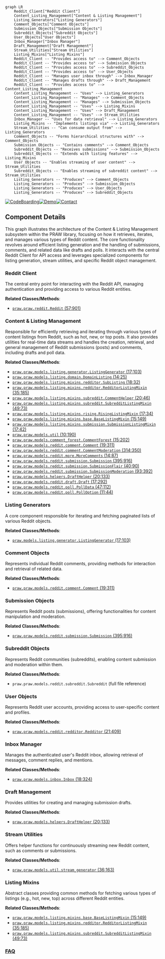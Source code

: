 ```mermaid
graph LR
    Reddit_Client["Reddit Client"]
    Content_Listing_Management["Content & Listing Management"]
    Listing_Generators["Listing Generators"]
    Comment_Objects["Comment Objects"]
    Submission_Objects["Submission Objects"]
    Subreddit_Objects["Subreddit Objects"]
    User_Objects["User Objects"]
    Inbox_Manager["Inbox Manager"]
    Draft_Management["Draft Management"]
    Stream_Utilities["Stream Utilities"]
    Listing_Mixins["Listing Mixins"]
    Reddit_Client -- "Provides access to" --> Comment_Objects
    Reddit_Client -- "Provides access to" --> Submission_Objects
    Reddit_Client -- "Provides access to" --> Subreddit_Objects
    Reddit_Client -- "Provides access to" --> User_Objects
    Reddit_Client -- "Manages user inbox through" --> Inbox_Manager
    Reddit_Client -- "Manages drafts through" --> Draft_Management
    Reddit_Client -- "Provides access to" --> Content_Listing_Management
    Content_Listing_Management -- "Uses" --> Listing_Generators
    Content_Listing_Management -- "Manages" --> Comment_Objects
    Content_Listing_Management -- "Manages" --> Submission_Objects
    Content_Listing_Management -- "Uses" --> Listing_Mixins
    Content_Listing_Management -- "Uses" --> Draft_Management
    Content_Listing_Management -- "Uses" --> Stream_Utilities
    Inbox_Manager -- "Uses for data retrieval" --> Listing_Generators
    Listing_Mixins -- "Implements listings via" --> Listing_Generators
    Stream_Utilities -- "Can consume output from" --> Listing_Generators
    Comment_Objects -- "Forms hierarchical structures with" --> Comment_Objects
    Submission_Objects -- "Contains comments" --> Comment_Objects
    Subreddit_Objects -- "Receives submissions" --> Submission_Objects
    Subreddit_Objects -- "Extends with listing features" --> Listing_Mixins
    User_Objects -- "Enables streaming of user content" --> Stream_Utilities
    Subreddit_Objects -- "Enables streaming of subreddit content" --> Stream_Utilities
    Listing_Generators -- "Produces" --> Comment_Objects
    Listing_Generators -- "Produces" --> Submission_Objects
    Listing_Generators -- "Produces" --> User_Objects
    Listing_Generators -- "Produces" --> Subreddit_Objects
```
[![CodeBoarding](https://img.shields.io/badge/Generated%20by-CodeBoarding-9cf?style=flat-square)](https://github.com/CodeBoarding/GeneratedOnBoardings)[![Demo](https://img.shields.io/badge/Try%20our-Demo-blue?style=flat-square)](https://www.codeboarding.org/demo)[![Contact](https://img.shields.io/badge/Contact%20us%20-%20contact@codeboarding.org-lightgrey?style=flat-square)](mailto:contact@codeboarding.org)

## Component Details

This graph illustrates the architecture of the Content & Listing Management subsystem within the PRAW library, focusing on how it retrieves, iterates, and manages various types of Reddit content. The core functionality revolves around efficient listing generation and the handling of submissions, comments, and related data like drafts and polls. It interacts with the central Reddit Client for API access and leverages specialized components for listing generation, stream utilities, and specific Reddit object management.

### Reddit Client
The central entry point for interacting with the Reddit API, managing authentication and providing access to various Reddit entities.


**Related Classes/Methods**:

- <a href="https://github.com/praw-dev/praw/blob/master/praw/reddit.py#L57-L901" target="_blank" rel="noopener noreferrer">`praw.praw.reddit.Reddit` (57:901)</a>


### Content & Listing Management
Responsible for efficiently retrieving and iterating through various types of content listings from Reddit, such as hot, new, or top posts. It also provides utilities for real-time data streams and handles the creation, retrieval, and general management of Reddit submissions (posts) and comments, including drafts and poll data.


**Related Classes/Methods**:

- <a href="https://github.com/praw-dev/praw/blob/master/praw/models/listing/generator.py#L17-L103" target="_blank" rel="noopener noreferrer">`praw.praw.models.listing.generator.ListingGenerator` (17:103)</a>
- <a href="https://github.com/praw-dev/praw/blob/master/praw/models/listing/domain.py#L14-L25" target="_blank" rel="noopener noreferrer">`praw.praw.models.listing.domain.DomainListing` (14:25)</a>
- <a href="https://github.com/praw-dev/praw/blob/master/praw/models/listing/mixins/redditor.py#L18-L32" target="_blank" rel="noopener noreferrer">`praw.praw.models.listing.mixins.redditor.SubListing` (18:32)</a>
- <a href="https://github.com/praw-dev/praw/blob/master/praw/models/listing/mixins/redditor.py#L35-L185" target="_blank" rel="noopener noreferrer">`praw.praw.models.listing.mixins.redditor.RedditorListingMixin` (35:185)</a>
- <a href="https://github.com/praw-dev/praw/blob/master/praw/models/listing/mixins/subreddit.py#L20-L46" target="_blank" rel="noopener noreferrer">`praw.praw.models.listing.mixins.subreddit.CommentHelper` (20:46)</a>
- <a href="https://github.com/praw-dev/praw/blob/master/praw/models/listing/mixins/subreddit.py#L49-L73" target="_blank" rel="noopener noreferrer">`praw.praw.models.listing.mixins.subreddit.SubredditListingMixin` (49:73)</a>
- <a href="https://github.com/praw-dev/praw/blob/master/praw/models/listing/mixins/rising.py#L17-L34" target="_blank" rel="noopener noreferrer">`praw.praw.models.listing.mixins.rising.RisingListingMixin` (17:34)</a>
- <a href="https://github.com/praw-dev/praw/blob/master/praw/models/listing/mixins/base.py#L15-L149" target="_blank" rel="noopener noreferrer">`praw.praw.models.listing.mixins.base.BaseListingMixin` (15:149)</a>
- <a href="https://github.com/praw-dev/praw/blob/master/praw/models/listing/mixins/submission.py#L17-L42" target="_blank" rel="noopener noreferrer">`praw.praw.models.listing.mixins.submission.SubmissionListingMixin` (17:42)</a>
- <a href="https://github.com/praw-dev/praw/blob/master/praw/models/util.py#L10-L190" target="_blank" rel="noopener noreferrer">`praw.praw.models.util` (10:190)</a>
- <a href="https://github.com/praw-dev/praw/blob/master/praw/models/comment_forest.py#L15-L202" target="_blank" rel="noopener noreferrer">`praw.praw.models.comment_forest.CommentForest` (15:202)</a>
- <a href="https://github.com/praw-dev/praw/blob/master/praw/models/reddit/comment.py#L19-L311" target="_blank" rel="noopener noreferrer">`praw.praw.models.reddit.comment.Comment` (19:311)</a>
- <a href="https://github.com/praw-dev/praw/blob/master/praw/models/reddit/comment.py#L314-L350" target="_blank" rel="noopener noreferrer">`praw.praw.models.reddit.comment.CommentModeration` (314:350)</a>
- <a href="https://github.com/praw-dev/praw/blob/master/praw/models/reddit/more.py#L14-L87" target="_blank" rel="noopener noreferrer">`praw.praw.models.reddit.more.MoreComments` (14:87)</a>
- <a href="https://github.com/praw-dev/praw/blob/master/praw/models/reddit/submission.py#L395-L916" target="_blank" rel="noopener noreferrer">`praw.praw.models.reddit.submission.Submission` (395:916)</a>
- <a href="https://github.com/praw-dev/praw/blob/master/praw/models/reddit/submission.py#L40-L90" target="_blank" rel="noopener noreferrer">`praw.praw.models.reddit.submission.SubmissionFlair` (40:90)</a>
- <a href="https://github.com/praw-dev/praw/blob/master/praw/models/reddit/submission.py#L93-L392" target="_blank" rel="noopener noreferrer">`praw.praw.models.reddit.submission.SubmissionModeration` (93:392)</a>
- <a href="https://github.com/praw-dev/praw/blob/master/praw/models/helpers.py#L20-L133" target="_blank" rel="noopener noreferrer">`praw.praw.models.helpers.DraftHelper` (20:133)</a>
- <a href="https://github.com/praw-dev/praw/blob/master/praw/models/reddit/draft.py#L17-L292" target="_blank" rel="noopener noreferrer">`praw.praw.models.reddit.draft.Draft` (17:292)</a>
- <a href="https://github.com/praw-dev/praw/blob/master/praw/models/reddit/poll.py#L47-L112" target="_blank" rel="noopener noreferrer">`praw.praw.models.reddit.poll.PollData` (47:112)</a>
- <a href="https://github.com/praw-dev/praw/blob/master/praw/models/reddit/poll.py#L11-L44" target="_blank" rel="noopener noreferrer">`praw.praw.models.reddit.poll.PollOption` (11:44)</a>


### Listing Generators
A core component responsible for iterating and fetching paginated lists of various Reddit objects.


**Related Classes/Methods**:

- <a href="https://github.com/praw-dev/praw/blob/master/praw/models/listing/generator.py#L17-L103" target="_blank" rel="noopener noreferrer">`praw.models.listing.generator.ListingGenerator` (17:103)</a>


### Comment Objects
Represents individual Reddit comments, providing methods for interaction and retrieval of related data.


**Related Classes/Methods**:

- <a href="https://github.com/praw-dev/praw/blob/master/praw/models/reddit/comment.py#L19-L311" target="_blank" rel="noopener noreferrer">`praw.praw.models.reddit.comment.Comment` (19:311)</a>


### Submission Objects
Represents Reddit posts (submissions), offering functionalities for content manipulation and moderation.


**Related Classes/Methods**:

- <a href="https://github.com/praw-dev/praw/blob/master/praw/models/reddit/submission.py#L395-L916" target="_blank" rel="noopener noreferrer">`praw.praw.models.reddit.submission.Submission` (395:916)</a>


### Subreddit Objects
Represents Reddit communities (subreddits), enabling content submission and moderation within them.


**Related Classes/Methods**:

- `praw.praw.models.reddit.subreddit.Subreddit` (full file reference)


### User Objects
Represents Reddit user accounts, providing access to user-specific content and profiles.


**Related Classes/Methods**:

- <a href="https://github.com/praw-dev/praw/blob/master/praw/models/reddit/redditor.py#L21-L409" target="_blank" rel="noopener noreferrer">`praw.praw.models.reddit.redditor.Redditor` (21:409)</a>


### Inbox Manager
Manages the authenticated user's Reddit inbox, allowing retrieval of messages, comment replies, and mentions.


**Related Classes/Methods**:

- <a href="https://github.com/praw-dev/praw/blob/master/praw/models/inbox.py#L18-L324" target="_blank" rel="noopener noreferrer">`praw.praw.models.inbox.Inbox` (18:324)</a>


### Draft Management
Provides utilities for creating and managing submission drafts.


**Related Classes/Methods**:

- <a href="https://github.com/praw-dev/praw/blob/master/praw/models/helpers.py#L20-L133" target="_blank" rel="noopener noreferrer">`praw.praw.models.helpers.DraftHelper` (20:133)</a>


### Stream Utilities
Offers helper functions for continuously streaming new Reddit content, such as comments or submissions.


**Related Classes/Methods**:

- <a href="https://github.com/praw-dev/praw/blob/master/praw/models/util.py#L36-L163" target="_blank" rel="noopener noreferrer">`praw.praw.models.util.stream_generator` (36:163)</a>


### Listing Mixins
Abstract classes providing common methods for fetching various types of listings (e.g., hot, new, top) across different Reddit entities.


**Related Classes/Methods**:

- <a href="https://github.com/praw-dev/praw/blob/master/praw/models/listing/mixins/base.py#L15-L149" target="_blank" rel="noopener noreferrer">`praw.praw.models.listing.mixins.base.BaseListingMixin` (15:149)</a>
- <a href="https://github.com/praw-dev/praw/blob/master/praw/models/listing/mixins/redditor.py#L35-L185" target="_blank" rel="noopener noreferrer">`praw.praw.models.listing.mixins.redditor.RedditorListingMixin` (35:185)</a>
- <a href="https://github.com/praw-dev/praw/blob/master/praw/models/listing/mixins/subreddit.py#L49-L73" target="_blank" rel="noopener noreferrer">`praw.praw.models.listing.mixins.subreddit.SubredditListingMixin` (49:73)</a>




### [FAQ](https://github.com/CodeBoarding/GeneratedOnBoardings/tree/main?tab=readme-ov-file#faq)